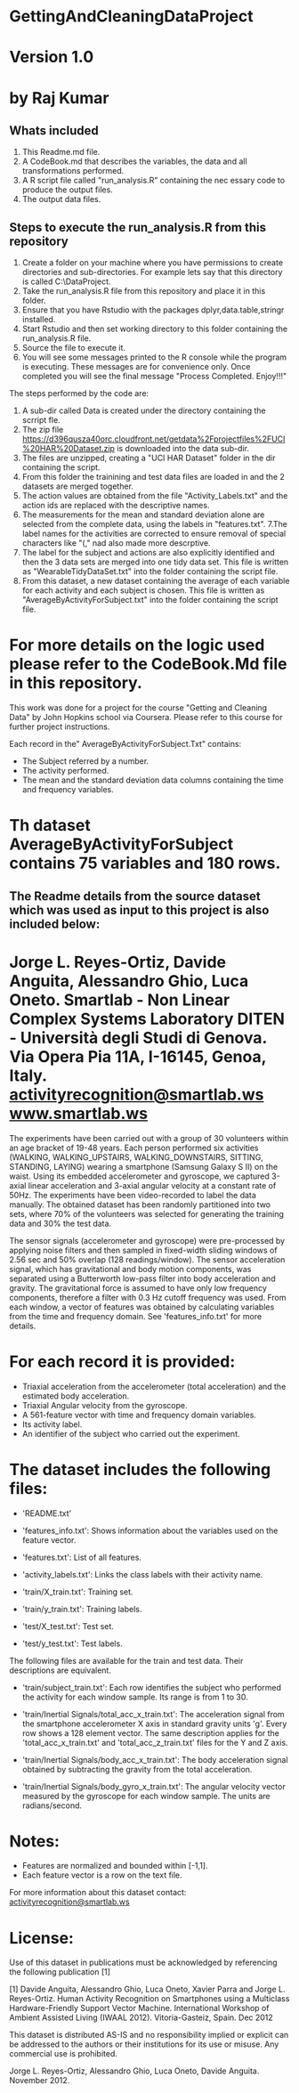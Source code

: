 # GettingAndCleaningDataProject
Version 1.0
==================================================================
by Raj Kumar
==================================================================
Whats included
---------------
1. This Readme.md file.
2. A CodeBook.md that describes the variables, the data and all transformations performed.
3. A R script file called "run_analysis.R" containing the nec essary code to produce the output files.
4. The output data files.

Steps to execute the run_analysis.R from this repository
---------------------------------------------------------
1. Create a folder on your machine where you have permissions to create directories and sub-directories. For example lets say that this directory is called C:\DataProject.
2. Take the run_analysis.R file from this repository and place it in this folder.
3. Ensure that you have Rstudio with the packages dplyr,data.table,stringr installed.
4. Start Rstudio and then set working directory to this folder containing the run_analysis.R file.
5. Source the file to execute it.
6. You will see some messages printed to the R console while the program is executing. These messages are for convenience only. Once completed you will see the final message "Process Completed. Enjoy!!!"

The steps performed by the code are:
1. A sub-dir called Data is created under the directory containing the scrript fle.
2. The zip file https://d396qusza40orc.cloudfront.net/getdata%2Fprojectfiles%2FUCI%20HAR%20Dataset.zip is downloaded into the data sub-dir.
3. The files are unzipped, creating a "UCI HAR Dataset" folder in the dir containing the script.
4. From this folder the trainining and test data files are loaded in and the 2 datasets are merged together.
5. The action values are obtained from the file "Activity_Labels.txt" and the action ids are replaced with the descriptive names.
6. The measurements for the mean and standard deviation alone are selected from the complete data, using the labels in "features.txt".
7.The label names for the activities are corrected to ensure removal of special characters like "(," nad also made more descrptive.
8. The label for the subject and actions are also explicitly identified and then the 3 data sets are merged into one tidy data set.
	This file is written as "WearableTidyDataSet.txt" into the folder containing the script file.
9. From this dataset, a new dataset containing the average of each variable for each activity and each subject is chosen. This file is written as "AverageByActivityForSubject.txt" into the folder containing the script file.

For more details on the logic used please refer to the CodeBook.Md file in this repository.
==================================================================
This work was done for a project for the course "Getting and Cleaning Data" by John Hopkins school via Coursera. Please refer to this course for further project instructions.

Each record in the" AverageByActivityForSubject.Txt" contains:
- The Subject referred by a number.
- The activity performed.
- The mean and the standard deviation data columns containing the time and frequency variables.

Th dataset AverageByActivityForSubject contains 75 variables and 180 rows.
==================================================================

The Readme details from the source dataset which was used as input to this project is also included below:
------------------------------------------------------------------------------------------------------------------------------------
Jorge L. Reyes-Ortiz, Davide Anguita, Alessandro Ghio, Luca Oneto.
Smartlab - Non Linear Complex Systems Laboratory
DITEN - Università degli Studi di Genova.
Via Opera Pia 11A, I-16145, Genoa, Italy.
activityrecognition@smartlab.ws
www.smartlab.ws
==================================================================

The experiments have been carried out with a group of 30 volunteers within an age bracket of 19-48 years. Each person performed six activities (WALKING, WALKING_UPSTAIRS, WALKING_DOWNSTAIRS, SITTING, STANDING, LAYING) wearing a smartphone (Samsung Galaxy S II) on the waist. Using its embedded accelerometer and gyroscope, we captured 3-axial linear acceleration and 3-axial angular velocity at a constant rate of 50Hz. The experiments have been video-recorded to label the data manually. The obtained dataset has been randomly partitioned into two sets, where 70% of the volunteers was selected for generating the training data and 30% the test data. 

The sensor signals (accelerometer and gyroscope) were pre-processed by applying noise filters and then sampled in fixed-width sliding windows of 2.56 sec and 50% overlap (128 readings/window). The sensor acceleration signal, which has gravitational and body motion components, was separated using a Butterworth low-pass filter into body acceleration and gravity. The gravitational force is assumed to have only low frequency components, therefore a filter with 0.3 Hz cutoff frequency was used. From each window, a vector of features was obtained by calculating variables from the time and frequency domain. See 'features_info.txt' for more details. 

For each record it is provided:
======================================

- Triaxial acceleration from the accelerometer (total acceleration) and the estimated body acceleration.
- Triaxial Angular velocity from the gyroscope. 
- A 561-feature vector with time and frequency domain variables. 
- Its activity label. 
- An identifier of the subject who carried out the experiment.

The dataset includes the following files:
=========================================

- 'README.txt'

- 'features_info.txt': Shows information about the variables used on the feature vector.

- 'features.txt': List of all features.

- 'activity_labels.txt': Links the class labels with their activity name.

- 'train/X_train.txt': Training set.

- 'train/y_train.txt': Training labels.

- 'test/X_test.txt': Test set.

- 'test/y_test.txt': Test labels.

The following files are available for the train and test data. Their descriptions are equivalent. 

- 'train/subject_train.txt': Each row identifies the subject who performed the activity for each window sample. Its range is from 1 to 30. 

- 'train/Inertial Signals/total_acc_x_train.txt': The acceleration signal from the smartphone accelerometer X axis in standard gravity units 'g'. Every row shows a 128 element vector. The same description applies for the 'total_acc_x_train.txt' and 'total_acc_z_train.txt' files for the Y and Z axis. 

- 'train/Inertial Signals/body_acc_x_train.txt': The body acceleration signal obtained by subtracting the gravity from the total acceleration. 

- 'train/Inertial Signals/body_gyro_x_train.txt': The angular velocity vector measured by the gyroscope for each window sample. The units are radians/second. 

Notes: 
======
- Features are normalized and bounded within [-1,1].
- Each feature vector is a row on the text file.

For more information about this dataset contact: activityrecognition@smartlab.ws

License:
========
Use of this dataset in publications must be acknowledged by referencing the following publication [1] 

[1] Davide Anguita, Alessandro Ghio, Luca Oneto, Xavier Parra and Jorge L. Reyes-Ortiz. Human Activity Recognition on Smartphones using a Multiclass Hardware-Friendly Support Vector Machine. International Workshop of Ambient Assisted Living (IWAAL 2012). Vitoria-Gasteiz, Spain. Dec 2012

This dataset is distributed AS-IS and no responsibility implied or explicit can be addressed to the authors or their institutions for its use or misuse. Any commercial use is prohibited.

Jorge L. Reyes-Ortiz, Alessandro Ghio, Luca Oneto, Davide Anguita. November 2012.
